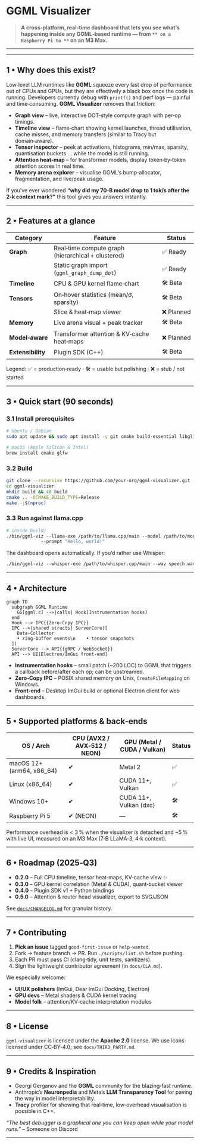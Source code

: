 # GGML Visualizer

> **A cross‑platform, real‑time dashboard that lets you *****see***** whatʼs happening inside any GGML‑based runtime — from **``** on a Raspberry Pi to **``** on an M3 Max.**

---

&#x20;&#x20;

---

## 1 • Why does this exist?

Low‑level LLM runtimes like **GGML** squeeze every last drop of performance out of CPUs and GPUs, but they are effectively a black box once the code is running.  Developers currently debug with `printf()` and perf logs — painful and time‑consuming. **GGML Visualizer** removes that friction:

- **Graph view** – live, interactive DOT‑style compute graph with per‑op timings.
- **Timeline view** – flame‑chart showing kernel launches, thread utilisation, cache misses, and memory transfers (similar to Tracy but domain‑aware).
- **Tensor inspector** – peek at activations, histograms, min/max, sparsity, quantisation buckets … while the model is still running.
- **Attention heat‑map** – for transformer models, display token‑by‑token attention scores in real time.
- **Memory arena explorer** – visualise GGMLʼs bump‑allocator, fragmentation, and live/peak usage.

If youʼve ever wondered **“why did my 70‑B model drop to 1 tok/s after the 2‑k context mark?”** this tool gives you answers instantly.

---

## 2 • Features at a glance

| Category          | Feature                                            | Status    |
| ----------------- | -------------------------------------------------- | --------- |
| **Graph**         | Real‑time compute graph (hierarchical + clustered) | ✅ Ready   |
|                   | Static graph import (`ggml_graph_dump_dot`)        | ✅ Ready   |
| **Timeline**      | CPU & GPU kernel flame‑chart                       | 🛠 Beta   |
| **Tensors**       | On‑hover statistics (mean/σ, sparsity)             | 🛠 Beta   |
|                   | Slice & heat‑map viewer                            | ❌ Planned |
| **Memory**        | Live arena visual + peak tracker                   | 🛠 Beta   |
| **Model‑aware**   | Transformer attention & KV‑cache heat‑maps         | ❌ Planned |
| **Extensibility** | Plugin SDK (C++)                                   | 🛠 Beta   |

Legend: ✅ = production‑ready · 🛠 = usable but polishing · ❌ = stub / not started

---

## 3 • Quick start (90 seconds)

### 3.1 Install prerequisites

```bash
# Ubuntu / Debian
sudo apt update && sudo apt install -y git cmake build-essential libgl1-mesa-dev libxinerama-dev libxcursor-dev libxi-dev libxrandr-dev

# macOS (Apple Silicon & Intel)
brew install cmake glfw
```

### 3.2 Build

```bash
git clone --recursive https://github.com/your‑org/ggml‑visualizer.git
cd ggml‑visualizer
mkdir build && cd build
cmake .. -DCMAKE_BUILD_TYPE=Release
make -j$(nproc)
```

### 3.3 Run against llama.cpp

```bash
# inside build/
./bin/ggml‑viz ‑‑llama‑exe /path/to/llama.cpp/main ‑‑model /path/to/model.gguf \
             ‑‑prompt "Hello, world!"
```

The dashboard opens automatically.  If youʼd rather use Whisper:

```bash
./bin/ggml‑viz ‑‑whisper‑exe /path/to/whisper.cpp/main ‑‑wav speech.wav
```

---

## 4 • Architecture

```mermaid
graph TD
  subgraph GGML Runtime
    GG[ggml.c] -->|calls| Hook[Instrumentation hooks]
  end
  Hook --> IPC{{Zero‑Copy IPC}}
  IPC -->|shared structs| ServerCore([
    Data‑Collector
    • ring‑buffer events\n    • tensor snapshots
  ])
  ServerCore --> API{{gRPC / WebSocket}}
  API --> UI[Electron/ImGui front‑end]
```

- **Instrumentation hooks** – small patch (\~200 LOC) to GGML that triggers a callback before/after each op; can be upstreamed.
- **Zero‑Copy IPC** – POSIX shared memory on Unix, `CreateFileMapping` on Windows.
- **Front‑end** – Desktop ImGui build or optional Electron client for web dashboards.

---

## 5 • Supported platforms & back‑ends

| OS / Arch                  | CPU (AVX2 / AVX‑512 / NEON) | GPU (Metal / CUDA / Vulkan) | Status |
| -------------------------- | --------------------------- | --------------------------- | ------ |
| macOS 12+ (arm64, x86\_64) | ✔︎                          | Metal 2                     | ✅      |
| Linux (x86\_64)            | ✔︎                          | CUDA 11+, Vulkan            | ✅      |
| Windows 10+                | ✔︎                          | CUDA 11+, Vulkan (dxc)      | 🛠     |
| Raspberry Pi 5             | ✔︎ (NEON)                   | —                           | 🛠     |

Performance overhead is < 3 % when the visualizer is detached and \~5 % with live UI, measured on an M3 Max (7‑B LLaMA‑3, 4‑k context).

---

## 6 • Roadmap (2025‑Q3)

- **0.2.0** – Full CPU timeline, tensor heat‑maps, KV‑cache view ✨
- **0.3.0** – GPU kernel correlation (Metal & CUDA), quant‑bucket viewer
- **0.4.0** – Plugin SDK v1 + Python bindings
- **0.5.0** – Attention & router head visualizer, export to SVG/JSON

See [`docs/CHANGELOG.md`](docs/CHANGELOG.md) for granular history.

---

## 7 • Contributing

1. **Pick an issue** tagged `good‑first‑issue` or `help‑wanted`.
2. Fork → feature branch → PR. Run `./scripts/lint.sh` before pushing.
3. Each PR must pass CI (clang‑tidy, unit tests, sanitizers).
4. Sign the lightweight contributor agreement (in `docs/CLA.md`).

We especially welcome:

- **UI/UX polishers** (ImGui, Dear ImGui Docking, Electron)
- **GPU devs** – Metal shaders & CUDA kernel tracing
- **Model folk** – attention/KV‑cache interpretation modules

---

## 8 • License

`ggml‑visualizer` is licensed under the **Apache 2.0** license.  We use icons licensed under CC‑BY‑4.0; see `docs/THIRD_PARTY.md`.

---

## 9 • Credits & Inspiration

- Georgi Gerganov and the **GGML** community for the blazing‑fast runtime.
- Anthropicʼs **Neuronpedia** and Metaʼs **LLM Transparency Tool** for paving the way in model interpretability.
- **Tracy** profiler for showing that real‑time, low‑overhead visualisation is possible in C++.

*“The best debugger is a graphical one you can keep open while your model runs.”* – Someone on Discord

---
